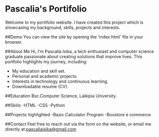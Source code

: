 # Pascalia's Portifolio
Welcome to my portifolio website. I have created this project which is showcasing my background, skills, projects and interests.

##Demo
You can view the site by opening the 'index.html' file in your browser.

##About Me
Hi, I'm Pascalia Isika, a tech enthusiast and computer science graduate passionate about creating solutions that improve lives. This portfolio highlights my journey, including:

- My education and skill set.
- Personal and academic projects.
- Interests in technology and continuous learning.
- Downloadable resume (CV).

##Education
Bsc.Computer Science, Laikipia University.

##Skiils
-HTML
-CSS
-Python

##Projects highlighted
-Basic Calculator Program
-Boostore e commerce

##Contact
Feel free to reach out via the form on the website, or email me directly at:pascaliaisika@gmail.com




